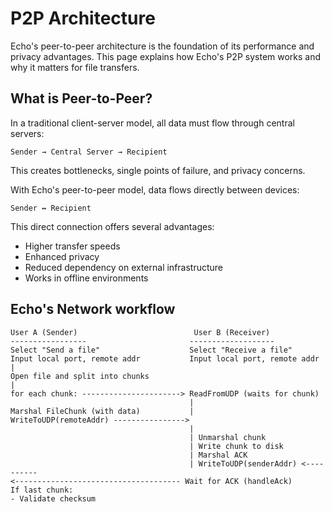 # P2P Architecture

Echo's peer-to-peer architecture is the foundation of its performance and privacy advantages. This page explains how Echo's P2P system works and why it matters for file transfers.

## What is Peer-to-Peer?

In a traditional client-server model, all data must flow through central servers:

```
Sender → Central Server → Recipient
```

This creates bottlenecks, single points of failure, and privacy concerns.

With Echo's peer-to-peer model, data flows directly between devices:

```
Sender ↔ Recipient
```

This direct connection offers several advantages:
- Higher transfer speeds
- Enhanced privacy
- Reduced dependency on external infrastructure
- Works in offline environments

## Echo's Network workflow

```
User A (Sender)                          User B (Receiver)
-----------------                       -------------------
Select "Send a file"                    Select "Receive a file"
Input local port, remote addr           Input local port, remote addr
|
Open file and split into chunks
|
for each chunk: ----------------------> ReadFromUDP (waits for chunk)
                                        |
Marshal FileChunk (with data)           |
WriteToUDP(remoteAddr) ---------------->
                                        |
                                        | Unmarshal chunk
                                        | Write chunk to disk
                                        | Marshal ACK
                                        | WriteToUDP(senderAddr) <----------
<------------------------------------- Wait for ACK (handleAck)
If last chunk:
- Validate checksum
```